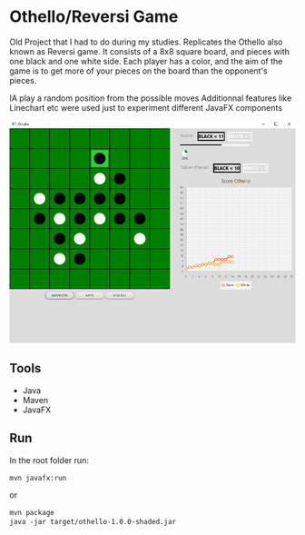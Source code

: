 # Othello/Reversi Game

Old Project that I had to do during my studies. Replicates the Othello also known as Reversi game. It consists of a 8x8 square board, and pieces with one black and one white side. Each player has a color, and the aim of the game is to get more of your pieces on the board than the opponent's pieces.

IA play a random position from the possible moves
Additionnal features like Linechart etc were used just to experiment different JavaFX components

![plot](./img/screen.png)

## Tools

* Java
* Maven
* JavaFX

## Run

In the root folder run:

```console
mvn javafx:run
```

or

```console
mvn package
java -jar target/othello-1.0.0-shaded.jar
```
